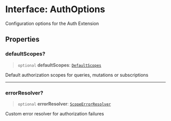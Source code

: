 # Interface: AuthOptions

Configuration options for the Auth Extension

## Properties

### defaultScopes?

> `optional` **defaultScopes**: [`DefaultScopes`](../type-aliases/DefaultScopes.md)

Default authorization scopes for queries, mutations or subscriptions

---

### errorResolver?

> `optional` **errorResolver**: [`ScopeErrorResolver`](../type-aliases/ScopeErrorResolver.md)

Custom error resolver for authorization failures
